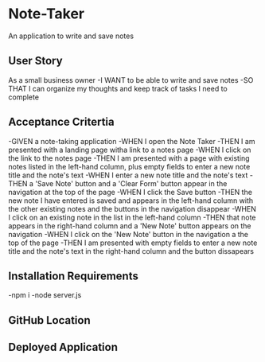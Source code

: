 # Note-Taker
An application to write and save notes

## User Story
As a small business owner 
-I WANT to be able to write and save notes
-SO THAT I can organize my thoughts and keep track of tasks I need to complete

## Acceptance Critertia
-GIVEN a note-taking application
-WHEN I open the Note Taker
-THEN I am presented with a landing page witha link to a notes page
-WHEN I click on the link to the notes page
-THEN I am presented with a page with existing notes listed in the left-hand column, plus empty fields to enter a new note title and the note's text
-WHEN I enter a new note title and the note's text
-THEN a 'Save Note' button and a 'Clear Form' button appear in the navigation at the top of the page
-WHEN I click the Save button
-THEN the new note I have entered is saved and appears in the left-hand column with the other existing notes and the buttons in the navigation disappear
-WHEN I click on an existing note in the list in the left-hand column
-THEN that note appears in the right-hand column and a 'New Note' button appears on the navigation
-WHEN I click on the 'New Note' button in the navigation a the top of the page
-THEN I am presented with empty fields to enter a new note title and the note's text in the right-hand column and the button dissapears

## Installation Requirements
-npm i
-node server.js
## GitHub Location

## Deployed Application